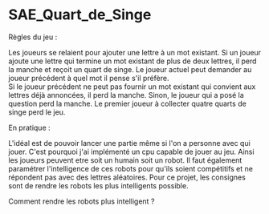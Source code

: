 # SAE_Quart_de_Singe

Règles du jeu :

Les joueurs se relaient pour ajouter une lettre à un mot existant.
Si un joueur ajoute une lettre qui termine un mot existant de plus de deux lettres, il perd la manche et reçoit un quart de singe.
Le joueur actuel peut demander au joueur précédent à quel mot il pense s'il préfère.  
Si le joueur précédent ne peut pas fournir un mot existant qui convient aux lettres déjà annoncées, il perd la manche. Sinon, le joueur qui a posé la question perd la manche. Le premier joueur à collecter quatre quarts de singe perd le jeu.

En pratique :

L'idéal est de pouvoir lancer une partie même si l'on a personne avec qui jouer.
C'est pourquoi j'ai implémenté un cpu capable de jouer au jeu. Ainsi les joueurs peuvent etre soit un humain soit un robot.
Il faut également paramétrer l'intelligence de ces robots pour qu'ils soient compétitifs et ne répondent pas avec des lettres aléatoires.
Pour ce projet, les consignes sont de rendre les robots les plus intelligents possible.

Comment rendre les robots plus intelligent ?

